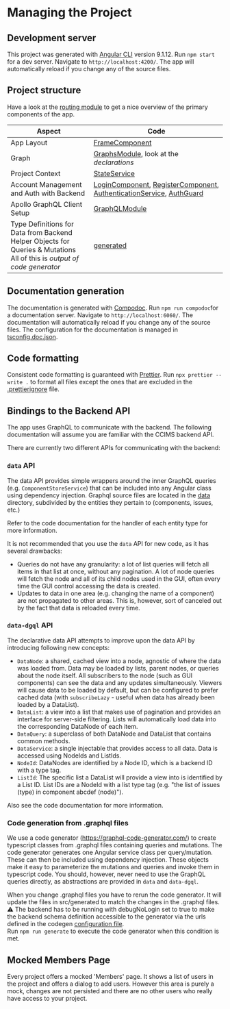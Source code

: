 # Managing the Project

## Development server

This project was generated with [Angular CLI](https://github.com/angular/angular-cli) version 9.1.12.
Run `npm start` for a dev server. Navigate to `http://localhost:4200/`. The app will automatically reload if you change any of the source files.

## Project structure

Have a look at the [routing module](src/app/app-routing.module.ts) to get a nice overview
of the primary components of the app.

| Aspect                                                                                                                                | Code                                                                                                                                                                                                                   |
| ------------------------------------------------------------------------------------------------------------------------------------- | ---------------------------------------------------------------------------------------------------------------------------------------------------------------------------------------------------------------------- |
| App Layout                                                                                                                            | [FrameComponent](src/app/frame/frame.component.ts)                                                                                                                                                                     |
| Graph                                                                                                                                 | [GraphsModule](src/app/graphs/graphs.module.ts), look at the _declarations_                                                                                                                                            |
| Project Context                                                                                                                       | [StateService](src/app/state.service.ts)                                                                                                                                                                               |
| Account Management and Auth with Backend                                                                                              | [LoginComponent](src/app/login/login.component.ts), [RegisterComponent](src/app/login/register.component.ts), [AuthenticationService](src/app/auth/authentication.service.ts), [AuthGuard](src/app/auth/auth.guard.ts) |
| Apollo GraphQL Client Setup                                                                                                           | [GraphQLModule](src/app/graphql.module.ts)                                                                                                                                                                             |
| Type Definitions for Data from Backend <br /> Helper Objects for Queries & Mutations <br /> All of this is _output of code generator_ | [generated](src/generated)                                                                                                                                                                                             |

## Documentation generation

The documentation is generated with [Compodoc](https://github.com/compodoc/compodoc). Run `npm run compodoc`for a documentation server. Navigate to `http://localhost:6060/`. The documentation will automatically reload if you change any of the source files. The configuration for the documentation is managed in [tsconfig.doc.json](tsconfig.doc.json).

## Code formatting

Consistent code formatting is guaranteed with [Prettier](https://prettier.io/). Run `npx prettier --write .` to format all files except the ones that are excluded in the [.prettierignore](.prettierignore) file.

## Bindings to the Backend API

The app uses GraphQL to communicate with the backend.
The following documentation will assume you are familiar with the CCIMS backend API.

There are currently two different APIs for communicating with the backend:

### `data` API

The data API provides simple wrappers around the inner GraphQL queries
(e.g. `ComponentStoreService`) that can be included into any Angular class using dependency
injection.
Graphql source files are located in the [data](src/app/data) directory, subdivided by the entities
they pertain to (components, issues, etc.)

Refer to the code documentation for the handler of each entity type for more information.

It is not recommended that you use the `data` API for new code, as it has several drawbacks:

- Queries do not have any granularity: a lot of list queries will fetch all items in that list at
  once, without any pagination. A lot of node queries will fetch the node and all of its child nodes
  used in the GUI, often every time the GUI control accessing the data is created.
- Updates to data in one area (e.g. changing the name of a component) are not propagated to other
  areas. This is, however, sort of canceled out by the fact that data is reloaded every time.

### `data-dgql` API

The declarative data API attempts to improve upon the data API by introducing following new
concepts:

- `DataNode`: a shared, cached view into a node, agnostic of where the data was loaded from.
  Data may be loaded by lists, parent nodes, or queries about the node itself.
  All subscribers to the node (such as GUI components) can see the data and any updates
  simultaneously.
  Viewers will cause data to be loaded by default, but can be configured to prefer cached data
  (with `subscribeLazy` - useful when data has already been loaded by a DataList).
- `DataList`: a view into a list that makes use of pagination and provides an interface for
  server-side filtering.
  Lists will automatically load data into the corresponding DataNode of each item.
- `DataQuery`: a superclass of both DataNode and DataList that contains common methods.
- `DataService`: a single injectable that provides access to all data.
  Data is accessed using NodeIds and ListIds.
- `NodeId`: DataNodes are identified by a Node ID, which is a backend ID with a type tag.
- `ListId`: The specific list a DataList will provide a view into is identified by a List ID.
  List IDs are a NodeId with a list type tag
  (e.g. "the list of issues (type) in component abcdef (node)").

Also see the code documentation for more information.

### Code generation from .graphql files

We use a code generator (<https://graphql-code-generator.com/>) to create typescript classes from
.graphql files containing queries and mutations. The code generator generates one Angular service
class per query/mutation. These can then be included using dependency injection. These objects make
it easy to parameterize the mutations and queries and invoke them in typescript code.
You should, however, never need to use the GraphQL queries directly, as abstractions are provided in
`data` and `data-dgql`.

When you change .graphql files you have to rerun the code generator.
It will update the files in src/generated to match the changes in the .graphql files.
:warning: The backend has to be running with debugNoLogin set to true to make the backend schema
definition accessible to the generator via the urls defined in the codegen [configuration file](codegen.yml).  
Run `npm run generate` to execute the code generator when this condition is met.

## Mocked Members Page

Every project offers a mocked 'Members' page. It shows a list of users in the project and
offers a dialog to add users. However this area is purely a mock, changes are not persisted
and there are no other users who really have access to your project.

<br />
<br />
